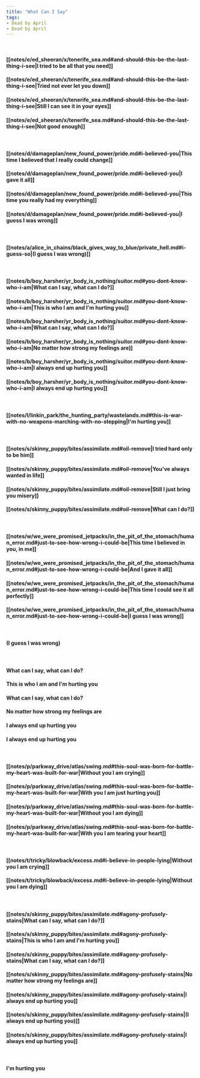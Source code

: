 ```yaml
---
title: "What Can I Say"
tags:
- Dead by April
- Dead by April
---
```

&nbsp;
#### [[notes/e/ed_sheeran/x/tenerife_sea.md#and-should-this-be-the-last-thing-i-see|I tried to be all that you need]]
#### [[notes/e/ed_sheeran/x/tenerife_sea.md#and-should-this-be-the-last-thing-i-see|Tried not ever let you down]]
#### [[notes/e/ed_sheeran/x/tenerife_sea.md#and-should-this-be-the-last-thing-i-see|Still I can see it in your eyes]]
#### [[notes/e/ed_sheeran/x/tenerife_sea.md#and-should-this-be-the-last-thing-i-see|Not good enough]]
&nbsp;
#### [[notes/d/damageplan/new_found_power/pride.md#i-believed-you|This time I believed that I really could change]]
#### [[notes/d/damageplan/new_found_power/pride.md#i-believed-you|I gave it all]]
#### [[notes/d/damageplan/new_found_power/pride.md#i-believed-you|This time you really had my everything]]
#### [[notes/d/damageplan/new_found_power/pride.md#i-believed-you|I guess I was wrong]]
&nbsp;
#### [[notes/a/alice_in_chains/black_gives_way_to_blue/private_hell.md#i-guess-so|(I guess I was wrong)]]
&nbsp;
#### [[notes/b/boy_harsher/yr_body_is_nothing/suitor.md#you-dont-know-who-i-am|What can I say, what can I do?]]
#### [[notes/b/boy_harsher/yr_body_is_nothing/suitor.md#you-dont-know-who-i-am|This is who I am and I'm hurting you]]
#### [[notes/b/boy_harsher/yr_body_is_nothing/suitor.md#you-dont-know-who-i-am|What can I say, what can I do?]]
#### [[notes/b/boy_harsher/yr_body_is_nothing/suitor.md#you-dont-know-who-i-am|No matter how strong my feelings are]]
#### [[notes/b/boy_harsher/yr_body_is_nothing/suitor.md#you-dont-know-who-i-am|I always end up hurting you]]
#### [[notes/b/boy_harsher/yr_body_is_nothing/suitor.md#you-dont-know-who-i-am|I always end up hurting you]]
&nbsp;
#### [[notes/l/linkin_park/the_hunting_party/wastelands.md#this-is-war-with-no-weapons-marching-with-no-stepping|I'm hurting you]]
&nbsp;
#### [[notes/s/skinny_puppy/bites/assimilate.md#oil-remove|I tried hard only to be him]]
#### [[notes/s/skinny_puppy/bites/assimilate.md#oil-remove|You've always wanted in life]]
#### [[notes/s/skinny_puppy/bites/assimilate.md#oil-remove|Still I just bring you misery]]
#### [[notes/s/skinny_puppy/bites/assimilate.md#oil-remove|What can I do?]]
&nbsp;
#### [[notes/w/we_were_promised_jetpacks/in_the_pit_of_the_stomach/human_error.md#just-to-see-how-wrong-i-could-be|This time I believed in you, in me]]
#### [[notes/w/we_were_promised_jetpacks/in_the_pit_of_the_stomach/human_error.md#just-to-see-how-wrong-i-could-be|And I gave it all]]
#### [[notes/w/we_were_promised_jetpacks/in_the_pit_of_the_stomach/human_error.md#just-to-see-how-wrong-i-could-be|This time I could see it all perfectly]]
#### [[notes/w/we_were_promised_jetpacks/in_the_pit_of_the_stomach/human_error.md#just-to-see-how-wrong-i-could-be|I guess I was wrong]]
&nbsp;
#### (I guess I was wrong)
&nbsp;
#### What can I say, what can I do?
#### This is who I am and I'm hurting you
#### What can I say, what can I do?
#### No matter how strong my feelings are
#### I always end up hurting you
#### I always end up hurting you
&nbsp;
#### [[notes/p/parkway_drive/atlas/swing.md#this-soul-was-born-for-battle-my-heart-was-built-for-war|Without you I am crying]]
#### [[notes/p/parkway_drive/atlas/swing.md#this-soul-was-born-for-battle-my-heart-was-built-for-war|With you I am just hurting you]]
#### [[notes/p/parkway_drive/atlas/swing.md#this-soul-was-born-for-battle-my-heart-was-built-for-war|Without you I am dying]]
#### [[notes/p/parkway_drive/atlas/swing.md#this-soul-was-born-for-battle-my-heart-was-built-for-war|With you I am tearing your heart]]
&nbsp;
#### [[notes/t/tricky/blowback/excess.md#i-believe-in-people-lying|Without you I am crying]]
#### [[notes/t/tricky/blowback/excess.md#i-believe-in-people-lying|Without you I am dying]]
&nbsp;
#### [[notes/s/skinny_puppy/bites/assimilate.md#agony-profusely-stains|What can I say, what can I do?]]
#### [[notes/s/skinny_puppy/bites/assimilate.md#agony-profusely-stains|This is who I am and I'm hurting you]]
#### [[notes/s/skinny_puppy/bites/assimilate.md#agony-profusely-stains|What can I say, what can I do?]]
#### [[notes/s/skinny_puppy/bites/assimilate.md#agony-profusely-stains|No matter how strong my feelings are]]
#### [[notes/s/skinny_puppy/bites/assimilate.md#agony-profusely-stains|I always end up hurting you]]
#### [[notes/s/skinny_puppy/bites/assimilate.md#agony-profusely-stains|(I always end up hurting you)]]
#### [[notes/s/skinny_puppy/bites/assimilate.md#agony-profusely-stains|I always end up hurting you]]
&nbsp;
#### I'm hurting you
